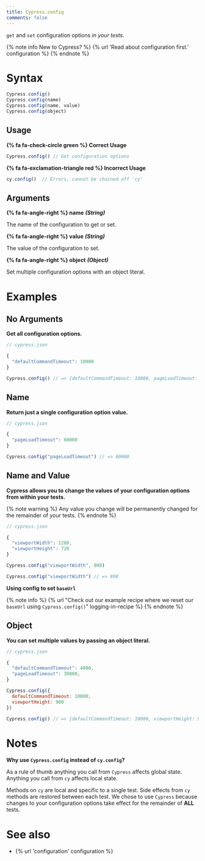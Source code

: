 ```yaml
---
title: Cypress.config
comments: false
---
```


`get` and `set` configuration options *in your tests*.

{% note info New to Cypress? %}
{% url 'Read about configuration first.' configuration %}
{% endnote %}

# Syntax

```javascript
Cypress.config()
Cypress.config(name)
Cypress.config(name, value)
Cypress.config(object)
```

## Usage

**{% fa fa-check-circle green %} Correct Usage**

```javascript
Cypress.config() // Get configuration options
```

**{% fa fa-exclamation-triangle red %} Incorrect Usage**

```javascript
cy.config()  // Errors, cannot be chained off 'cy'
```

## Arguments

**{% fa fa-angle-right %} name**  ***(String)***

The name of the configuration to get or set.

**{% fa fa-angle-right %} value**  ***(String)***

The value of the configuration to set.

**{% fa fa-angle-right %} object**  ***(Object)***

Set multiple configuration options with an object literal.

# Examples

## No Arguments

**Get all configuration options.**


```javascript
// cypress.json

{
  "defaultCommandTimeout": 10000
}
```

```javascript
Cypress.config() // => {defaultCommandTimeout: 10000, pageLoadTimeout: 30000, ...}
```

## Name

**Return just a single configuration option value.**


```javascript
// cypress.json

{
  "pageLoadTimeout": 60000
}
```

```javascript
Cypress.config("pageLoadTimeout") // => 60000
```

## Name and Value

**Cypress allows you to change the values of your configuration options from within your tests.**

{% note warning %}
Any value you change will be permanently changed for the remainder of your tests.
{% endnote %}


```javascript
// cypress.json

{
  "viewportWidth": 1280,
  "viewportHeight": 720
}
```

```javascript
Cypress.config("viewportWidth", 800)

Cypress.config("viewportWidth") // => 800
```

**Using config to set `baseUrl`**

{% note info %}
{% url "Check out our example recipe where we reset our `baseUrl` using `Cypress.config()`" logging-in-recipe %}
{% endnote %}

## Object

**You can set multiple values by passing an object literal.**


```javascript
// cypress.json

{
  "defaultCommandTimeout": 4000,
  "pageLoadTimeout": 30000,
}
```

```javascript
Cypress.config({
  defaultCommandTimeout: 10000,
  viewportHeight: 900
})

Cypress.config() // => {defaultCommandTimeout: 10000, viewportHeight: 900, ...}
```

# Notes

**Why use `Cypress.config` instead of `cy.config`?**

As a rule of thumb anything you call from `Cypress` affects global state. Anything you call from `cy` affects local state.

Methods on `cy` are local and specific to a single test. Side effects from `cy` methods are restored between each test. We chose to use `Cypress` because changes to your configuration options take effect for the remainder of **ALL** tests.

# See also

- {% url 'configuration' configuration %}
